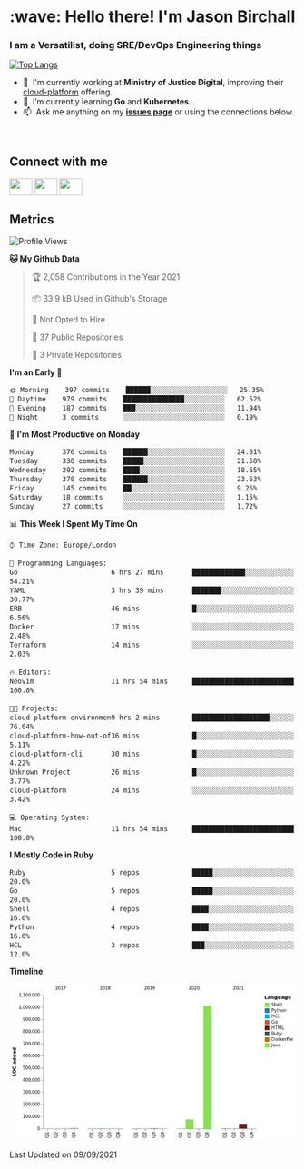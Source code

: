 <h1 align="left" id="jason-title">:wave: Hello there! I'm Jason Birchall</h1>
<h3 align="left">I am a Versatilist, doing SRE/DevOps Engineering things</h3>

[![Top Langs](https://github-readme-stats.vercel.app/api?username=jasonBirchall&show_icons=true&count_private=true&include_all_commits=true&theme=gruvbox)](https://github.com/anuraghazra/github-readme-stats)

- :office: &nbsp;I'm currently working at **Ministry of Justice Digital**, improving their [cloud-platform](https://github.com/ministryofjustice/cloud-platform) offering.
- :seedling: &nbsp;I’m currently learning **Go** and **Kubernetes**.
- :mailbox: &nbsp;Ask me anything on my **[issues page]** or using the connections below.


<br>

<h2>Connect with me</h2>
<p>
<a href="https://twitter.com/jsonBirchall" target="blank"><img align="center" src="https://cdn.jsdelivr.net/npm/simple-icons@3.0.1/icons/twitter.svg" alt="" height="30" width="40" /></a>
<a href="https://keybase.io/json0" target="blank"><img align="center" src="https://cdn.jsdelivr.net/npm/simple-icons@3.0.1/icons/keybase.svg" alt="" height="30" width="40" /></a>
<a href="https://www.reddit.com/user/kakorate" target="blank"><img align="center" src="https://cdn.jsdelivr.net/npm/simple-icons@3.0.1/icons/reddit.svg" alt="" height="30" width="40" /></a>
</p>

<h2>Metrics</h2>

<!--START_SECTION:waka-->
![Profile Views](http://img.shields.io/badge/Profile%20Views-0-blue)

**🐱 My Github Data** 

> 🏆 2,058 Contributions in the Year 2021
 > 
> 📦 33.9 kB Used in Github's Storage 
 > 
> 🚫 Not Opted to Hire
 > 
> 📜 37 Public Repositories 
 > 
> 🔑 3 Private Repositories  
 > 
**I'm an Early 🐤** 

```text
🌞 Morning    397 commits    ██████░░░░░░░░░░░░░░░░░░░   25.35% 
🌆 Daytime    979 commits    ███████████████░░░░░░░░░░   62.52% 
🌃 Evening    187 commits    ███░░░░░░░░░░░░░░░░░░░░░░   11.94% 
🌙 Night      3 commits      ░░░░░░░░░░░░░░░░░░░░░░░░░   0.19%

```
📅 **I'm Most Productive on Monday** 

```text
Monday       376 commits    ██████░░░░░░░░░░░░░░░░░░░   24.01% 
Tuesday      338 commits    █████░░░░░░░░░░░░░░░░░░░░   21.58% 
Wednesday    292 commits    ████░░░░░░░░░░░░░░░░░░░░░   18.65% 
Thursday     370 commits    ██████░░░░░░░░░░░░░░░░░░░   23.63% 
Friday       145 commits    ██░░░░░░░░░░░░░░░░░░░░░░░   9.26% 
Saturday     18 commits     ░░░░░░░░░░░░░░░░░░░░░░░░░   1.15% 
Sunday       27 commits     ░░░░░░░░░░░░░░░░░░░░░░░░░   1.72%

```


📊 **This Week I Spent My Time On** 

```text
⌚︎ Time Zone: Europe/London

💬 Programming Languages: 
Go                       6 hrs 27 mins       █████████████░░░░░░░░░░░░   54.21% 
YAML                     3 hrs 39 mins       ███████░░░░░░░░░░░░░░░░░░   30.77% 
ERB                      46 mins             █░░░░░░░░░░░░░░░░░░░░░░░░   6.56% 
Docker                   17 mins             ░░░░░░░░░░░░░░░░░░░░░░░░░   2.48% 
Terraform                14 mins             ░░░░░░░░░░░░░░░░░░░░░░░░░   2.03%

🔥 Editors: 
Neovim                   11 hrs 54 mins      █████████████████████████   100.0%

🐱‍💻 Projects: 
cloud-platform-environmen9 hrs 2 mins        ███████████████████░░░░░░   76.04% 
cloud-platform-how-out-of36 mins             █░░░░░░░░░░░░░░░░░░░░░░░░   5.11% 
cloud-platform-cli       30 mins             █░░░░░░░░░░░░░░░░░░░░░░░░   4.22% 
Unknown Project          26 mins             █░░░░░░░░░░░░░░░░░░░░░░░░   3.77% 
cloud-platform           24 mins             ░░░░░░░░░░░░░░░░░░░░░░░░░   3.42%

💻 Operating System: 
Mac                      11 hrs 54 mins      █████████████████████████   100.0%

```

**I Mostly Code in Ruby** 

```text
Ruby                     5 repos             █████░░░░░░░░░░░░░░░░░░░░   20.0% 
Go                       5 repos             █████░░░░░░░░░░░░░░░░░░░░   20.0% 
Shell                    4 repos             ████░░░░░░░░░░░░░░░░░░░░░   16.0% 
Python                   4 repos             ████░░░░░░░░░░░░░░░░░░░░░   16.0% 
HCL                      3 repos             ███░░░░░░░░░░░░░░░░░░░░░░   12.0%

```


**Timeline**

![Chart not found](https://raw.githubusercontent.com/jasonBirchall/jasonBirchall/main/charts/bar_graph.png) 


 Last Updated on 09/09/2021
<!--END_SECTION:waka-->

<!-- links -->

[issues page]: https://github.com/jasonBirchall/jasonBirchall/issues "jasonBirchall/issues"
